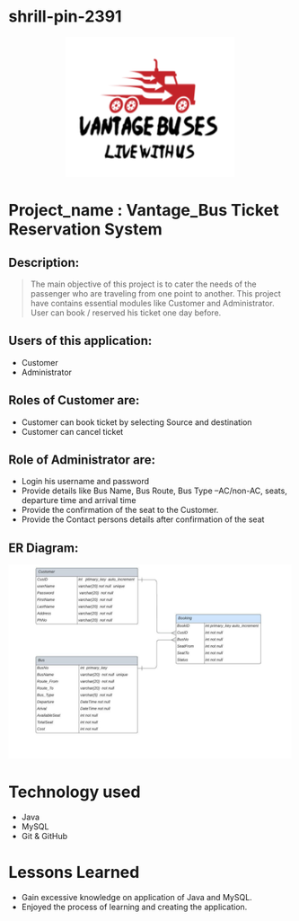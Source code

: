 # shrill-pin-2391
<p align="center">
  <img width="300" height="250" src="https://github.com/sudhir2408/shrill-pin-2391/blob/main/project_logo/project_logo%20.png">
</p>

# Project_name : Vantage_Bus Ticket Reservation System
## Description:

> The main objective of this project is to cater the needs of the passenger who are traveling from one point to another. This project have contains essential modules like Customer and Administrator. User can book / reserved his ticket one day before.
>
## Users of this application:
- Customer
- Administrator

## Roles of Customer are:
- Customer can book ticket by selecting Source and destination
- Customer can cancel ticket


## Role of Administrator are:
- Login his username and password
- Provide details like Bus Name, Bus Route, Bus Type –AC/non-AC, seats, departure time and arrival time
- Provide the confirmation of the seat to the Customer.
- Provide the Contact persons details after confirmation of the seat

## ER Diagram:


![App Screenshot](/Er%20diagram/ER%20diagram.jpeg)

# 
# Technology used 

- Java
- MySQL
- Git & GitHub

# Lessons Learned

- Gain excessive knowledge on application of Java and MySQL.
- Enjoyed the process of learning and creating the application.
>
